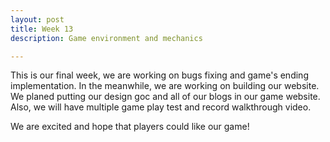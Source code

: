 ```yaml
---
layout: post
title: Week 13
description: Game environment and mechanics

---
```


This is our final week, we are working on bugs fixing and game's ending implementation. In the meanwhile, we are working on building our website. We planed putting our design goc and all of our blogs in our game website. Also, we will have multiple game play test and record walkthrough video.

We are excited and hope that players could like our game!